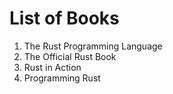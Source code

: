 # List of Books
1. The Rust Programming Language
2. The Official Rust Book
3. Rust in Action
4. Programming Rust